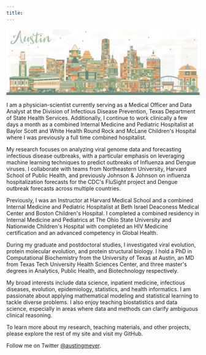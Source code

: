```yaml
---
title:
---
```


![](/images/austin.jpg)

I am a physician-scientist currently serving as a Medical Officer and Data Analyst at the Division of Infectious Disease Prevention, Texas Department of State Health Services. Additionally, I continue to work clinically a few days a month as a combined Internal Medicine and Pediatric Hospitalist at Baylor Scott and White Health Round Rock and McLane Children's Hospital where I was previously a full time combined hospitalist.

My research focuses on analyzing viral genome data and forecasting infectious disease outbreaks, with a particular emphasis on leveraging machine learning techniques to predict outbreaks of Influenza and Dengue viruses. I collaborate with teams from Northeastern University, Harvard School of Public Health, and previously Johnson & Johnson on influenza hospitalization forecasts for the CDC's FluSight project and Dengue outbreak forecasts across multiple countries.

Previously, I was an Instructor at Harvard Medical School and a combined Internal Medicine and Pediatric Hospitalist at Beth Israel Deaconess Medical Center and Boston Children's Hospital. I completed a combined residency in Internal Medicine and Pediatrics at The Ohio State University and Nationwide Children's Hospital with completed an HIV Medicine certification and an advanced competency in Global Health.

During my graduate and postdoctoral studies, I investigated viral evolution, protein molecular evolution, and protein structural biology. I hold a PhD in Computational Biochemistry from the University of Texas at Austin, an MD from Texas Tech University Health Sciences Center, and three master's degrees in Analytics, Public Health, and Biotechnology respectively.

My broad interests include data science, inpatient medicine, infectious diseases, evolution, epidemiology, statistics, and health informatics. I am passionate about applying mathematical modeling and statistical learning to tackle diverse problems. I also enjoy teaching biostatistics and data science, especially in areas where data and methods can clarify ambiguous clinical reasoning.

To learn more about my research, teaching materials, and other projects, please explore the rest of my site and visit my GitHub.

Follow me on Twitter <a href="https://twitter.com/austingmeyer">@austingmeyer</a>.